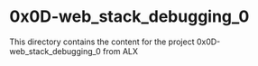 # 0x0D-web_stack_debugging_0

This directory contains the content for the project 0x0D-web_stack_debugging_0 from ALX